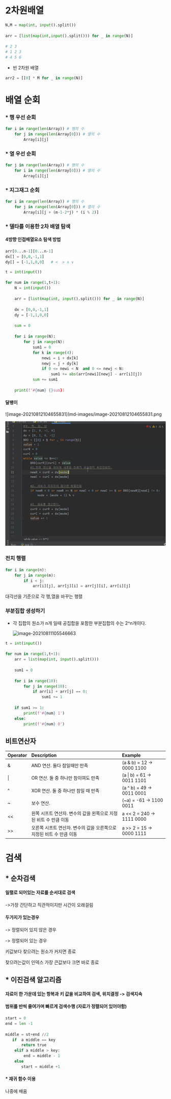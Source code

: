 # 2차원배열



```python
N,M = map(int, input().split())

arr = [list(map(int,input().split())) for _ in range(N)]

# 2 3 
# 1 2 3
# 4 5 6
```



* 빈 2차원 배열

```python
arr2 = [[0] * M for _ in range(N)]


```





# 배열 순회



### * 행 우선 순회

```python
for i in range(len(Array)) # 행의 수
	for j in range(len(Array[0])) # 열의 수
    	Array[i][j]
```



### * 열 우선 순회

```python
for j in range(len(Array)) # 행의 수
	for i in range(len(Array[0])) # 열의 수
    	Array[i][j]
```



### * 지그재그 순회

```python
for i in range(len(Array)) # 행의 수
	for j in range(len(Array[0])) # 열의 수
    	Array[i][j + (m-1-2*j) * (i % 2)]
```



### * 델타를 이용한 2차 배열 탐색

#### 4방향 인접배열요소 탐색 방법



```python
arr[0...n-1][0...n-1]
dx[] = [0,0,-1,1]
dy[] = [-1,1,0,0]   # <  > ∧ ∨


```



```python
t = int(input())

for num in range(1,t+1):
    N = int(input())

    arr = [list(map(int, input().split())) for _ in range(N)]

    dx = [0,0,-1,1]
    dy = [-1,1,0,0]

    sum = 0

    for i in range(N):
        for j in range(N):
            sum1 = 0
            for k in range(4):
                newi = i + dx[k]
                newj = j + dy[k]
                if 0 <= newi < N  and 0 <= newj < N:
                    sum1 += abs(arr[newi][newj] - arr[i][j])
            sum += sum1

    print(f'#{num} {}sum})
```

#### 달팽이

![image-20210812104655831](md-images/image-20210812104655831.png

![image-20210812112559494](md-images/image-20210812112559494.png)

### 전치 행렬

```python
for i in range(n):
    for j in range(m):
        if i < j:
            arr[i][j], arr[j][i] = arr[j][i], arr[i][j]
```

대각선을 기준으로 각 행,열을 바꾸는 행렬





### 부분집합 생성하기

* 각 집합의 원소가 n개 일때 공집합을 포함한 부분집합의 수는 2^n개이다.

  ![image-20210811105546663](C:/Users/%EB%A5%98%ED%98%84%EC%A7%84/AppData/Roaming/Typora/typora-user-images/image-20210811105546663.png)



```python
t = int(input())

for num in range(1,t+1):
    arr = list(map(int, input().split()))

    sum1 = 0

    for i in range(10):
        for j in range(10):
            if arr[i] + arr[j] == 0:
                sum1 += 1

    if sum1 >= 1:
        print(f'#{num} 1')
    else:
        print(f'#{num} 0')
```



## 비트연산자



| Operator | Description                                                  | Example                   |
| :------- | :----------------------------------------------------------- | :------------------------ |
| &        | AND 연산. 둘다 참일때만 만족                                 | (a & b) = 12 → 0000 1100  |
| \|       | OR 연산. 둘 중 하나만 참이여도 만족                          | (a \| b) = 61 → 0011 1101 |
| ^        | XOR 연산. 둘 중 하나만 참일 때 만족                          | (a ^ b) = 49 → 0011 0001  |
| ~        | 보수 연산.                                                   | (~a) = -61 → 1100 0011    |
| <<       | 왼쪽 시프트 연산자. 변수의 값을 왼쪽으로 지정된 비트 수 만큼 이동 | a << 2 = 240 → 1111 0000  |
| >>       | 오른쪽 시프트 연산자. 변수의 값을 오른쪽으로 지정된 비트 수 만큼 이동 | a >> 2 = 15 → 0000 1111   |





# 검색



## * 순차검색

####  일렬로 되어있는 자료를 순서대로 검색

->가장 간단하고 직관적이지만 시간이 오래걸림

#### 두가지가 있는경우

-> 정렬되어 있지 않은 경우

 

-> 정렬되어 있는 경우 

키값보다 찾으려는 원소가 커지면 종료

찾으려는값이 인덱스 가장 큰값보다 크면 바로 종료



## * 이진검색 알고리즘

#### 자료이 한 가운데 있는 항복과 키 값을 비교하여 검색, 위치결정 -> 검색지속

#### 범위를 반씩 줄여가며 빠르게 검색수행 (자료가 정렬되어 있어야함)



 ```python
 start = 0
 end = len -1
 
 middle = st+end //2
 	if  a middle == key
     	return true
     elif a middle > key:
         end = middle - 1
     else 
     	start = middle +1
 ```





#### * 재귀 함수 이용

나중에 배움

